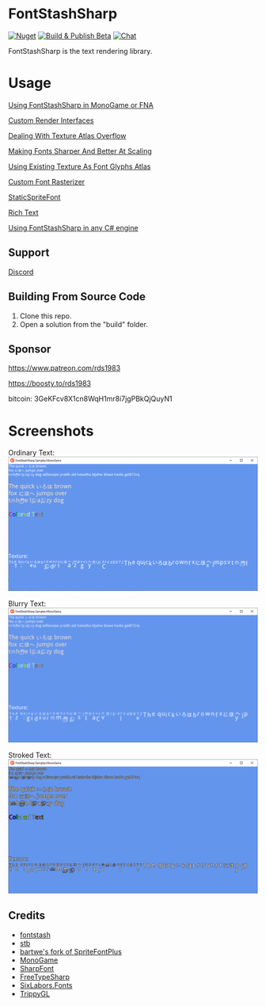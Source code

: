 # FontStashSharp
[![Nuget](https://img.shields.io/nuget/dt/FontStashSharp.MonoGame)](https://www.nuget.org/packages/FontStashSharp.MonoGame/)
[![Build & Publish Beta](https://github.com/FontStashSharp/FontStashSharp/actions/workflows/build-and-publish-beta.yml/badge.svg)](https://github.com/FontStashSharp/FontStashSharp/actions/workflows/build-and-publish-beta.yml)
[![Chat](https://img.shields.io/discord/628186029488340992.svg)](https://discord.gg/ZeHxhCY)

FontStashSharp is the text rendering library.

# Usage
[Using FontStashSharp in MonoGame or FNA](https://github.com/FontStashSharp/FontStashSharp/wiki/Using-FontStashSharp-in-MonoGame-or-FNA)

[Custom Render Interfaces](https://github.com/FontStashSharp/FontStashSharp/wiki/Custom-Render-Interfaces)

[Dealing With Texture Atlas Overflow](https://github.com/FontStashSharp/FontStashSharp/wiki/Dealing-With-Texture-Atlas-Overflow)

[Making Fonts Sharper And Better At Scaling](https://github.com/FontStashSharp/FontStashSharp/wiki/Making-Fonts-Sharper-And-Better-At-Scaling)

[Using Existing Texture As Font Glyphs Atlas](https://github.com/FontStashSharp/FontStashSharp/wiki/Using-Existing-Texture-As-Font-Glyphs-Atlas)

[Custom Font Rasterizer](https://github.com/FontStashSharp/FontStashSharp/wiki/Custom-Font-Rasterizer)

[StaticSpriteFont](https://github.com/FontStashSharp/FontStashSharp/wiki/StaticSpriteFont)

[Rich Text](https://github.com/FontStashSharp/FontStashSharp/wiki/Rich-Text)

[Using FontStashSharp in any C# engine](https://github.com/rds1983/FontStashSharp/wiki/Using-FontStashSharp-in-generic-game-engine)

## Support
[Discord](https://discord.gg/ZeHxhCY)

## Building From Source Code
1. Clone this repo.
2. Open a solution from the "build" folder.

## Sponsor
https://www.patreon.com/rds1983

https://boosty.to/rds1983

bitcoin: 3GeKFcv8X1cn8WqH1mr8i7jgPBkQjQuyN1

# Screenshots
Ordinary Text:
![](/screenshots/simple.png)

Blurry Text:
![](/screenshots/blurry.png)

Stroked Text:
![](/screenshots/stroked.png)

## Credits
* [fontstash](https://github.com/memononen/fontstash)
* [stb](https://github.com/nothings/stb)
* [bartwe's fork of SpriteFontPlus](https://github.com/bartwe/SpriteFontPlus)
* [MonoGame](http://www.monogame.net/)
* [SharpFont](https://github.com/Robmaister/SharpFont)
* [FreeTypeSharp](https://github.com/ryancheung/FreeTypeSharp)
* [SixLabors.Fonts](https://github.com/SixLabors/Fonts)
* [TrippyGL](https://github.com/SilkCommunity/TrippyGL)
